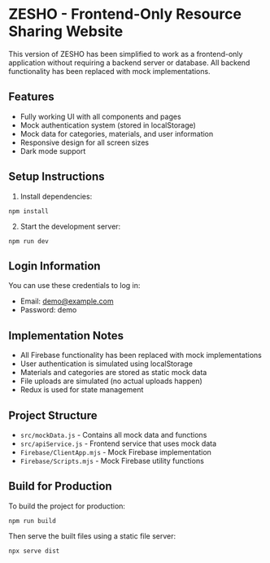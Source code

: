 # ZESHO - Frontend-Only Resource Sharing Website

This version of ZESHO has been simplified to work as a frontend-only application without requiring a backend server or database. All backend functionality has been replaced with mock implementations.

## Features

- Fully working UI with all components and pages
- Mock authentication system (stored in localStorage)
- Mock data for categories, materials, and user information
- Responsive design for all screen sizes
- Dark mode support

## Setup Instructions

1. Install dependencies:

```
npm install
```

2. Start the development server:

```
npm run dev
```

## Login Information

You can use these credentials to log in:

- Email: demo@example.com
- Password: demo

## Implementation Notes

- All Firebase functionality has been replaced with mock implementations
- User authentication is simulated using localStorage
- Materials and categories are stored as static mock data
- File uploads are simulated (no actual uploads happen)
- Redux is used for state management

## Project Structure

- `src/mockData.js` - Contains all mock data and functions
- `src/apiService.js` - Frontend service that uses mock data
- `Firebase/ClientApp.mjs` - Mock Firebase implementation
- `Firebase/Scripts.mjs` - Mock Firebase utility functions

## Build for Production

To build the project for production:

```
npm run build
```

Then serve the built files using a static file server:

```
npx serve dist
```
